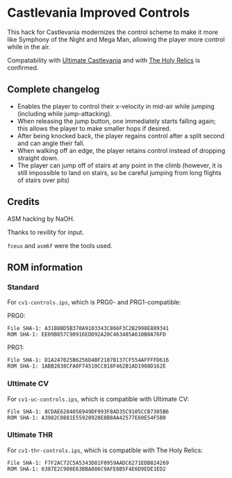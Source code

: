 # Castlevania Improved Controls

This hack for Castlevania modernizes the control scheme to make it more
like Symphony of the Night and Mega Man, allowing the player more
control while in the air.

Compatability with [Ultimate Castlevania](https://www.romhacking.net/hacks/3736/) and with [The Holy Relics](https://www.romhacking.net/hacks/3759/) is confirmed.

## Complete changelog

- Enables the player to control their x-velocity in mid-air while jumping (including while jump-attacking).
- When releasing the jump button, one immediately starts falling again; this allows the player to make smaller hops if desired.
- After being knocked back, the player regains control after a split second and can angle their fall.
- When walking off an edge, the player retains control instead of dropping straight down.
- The player can jump off of stairs at any point in the climb (however, it is still impossible to land on stairs, so be careful jumping from long flights of stairs over pits)

## Credits

ASM hacking by NaOH.

Thanks to revility for input.

`fceux` and `asm6f` were the tools used.

## ROM information

### Standard

For `cv1-controls.ips`, which is PRG0- and PRG1-compatible:

PRG0:
```
File SHA-1: A31B8BD5B370A9103343C866F3C2B2998E889341
ROM SHA-1: EE09B857C90916EDD92A20C463485A610B0A76FD
```

PRG1:
```
File SHA-1: D1A247025B6256D4BF2187B137CF554AFFFFD616
ROM SHA-1: 1ABB2838CFA0F74510CC818F462B1AD1908D162E
```

### Ultimate CV

For `cv1-uc-controls.ips`, which is compatible with Ultimate CV:

```
File SHA-1: 8CDAE6284056949DF993F8AD35C9105CCB7305B6
ROM SHA-1: A3982C0881E55920928E8B8AA42577E60E54F5B0
```

### Ultimate THR

For `cv1-thr-controls.ips`, which is compatible with The Holy Relics:

```
File SHA-1: F7F2AC72C5A5343D81F0959AADC6271EDB824269
ROM SHA-1: 6387E2C908E63BBA086C9AFE8B5F4E6D9EDE1ED2
```